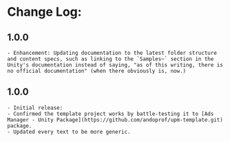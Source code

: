 # Change Log:
## 1.0.0
	- Enhancement: Updating documentation to the latest folder structure and content specs, such as linking to the `Samples~` section in the Unity's documentation instead of saying, "as of this writing, there is no official documentation" (when there obviously is, now.)


## 1.0.0
	- Initial release:
	- Confirmed the template project works by battle-testing it to [Ads Manager - Unity Package](https://github.com/andoprof/upm-template.git) package.
	- Updated every text to be more generic.
